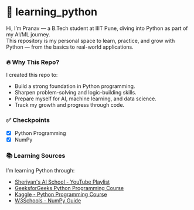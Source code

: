 # 🐍 learning_python

Hi, I’m Pranav — a B.Tech student at IIIT Pune, diving into Python as part of my AI/ML journey.  
This repository is my personal space to learn, practice, and grow with Python — from the basics to real-world applications.

### 🔥 Why This Repo?

I created this repo to:
- Build a strong foundation in Python programming.
- Sharpen problem-solving and logic-building skills.
- Prepare myself for AI, machine learning, and data science.
- Track my growth and progress through code.

### ✅ Checkpoints

- [x] Python Programming
- [x] NumPy

### 📚 Learning Sources

I’m learning Python through:
- [Sheriyan's AI School - YouTube Playlist](https://www.youtube.com/@SheriyansCodingSchool)
- [GeeksforGeeks Python Programming Course](https://www.geeksforgeeks.org/python-programming-language/)
- [Kaggle - Python Programming Course](https://www.kaggle.com/learn/python)
- [W3Schools - NumPy Guide](https://www.w3schools.com/python/numpy/numpy_intro.asp)
